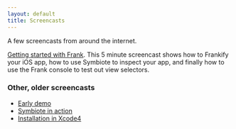 ```yaml
---
layout: default
title: Screencasts
---
```


A few screencasts from around the internet.

[Getting started with Frank](https://vimeo.com/44224224). This 5 minute screencast shows how to Frankify your iOS app, how to use Symbiote to inspect your app, and finally how to use the Frank console to test out view selectors.


### Other, older screencasts

 * [Early demo](http://sl.thepete.net/frank_ea_demo)
 * [Symbiote in action](http://vimeo.com/22644221)
 * [Installation in Xcode4](http://vimeo.com/27691115)


